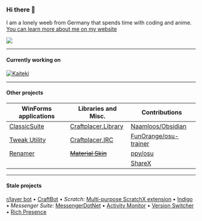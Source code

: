 ### Hi there 🌸

I am a lonely weeb from Germany that spends time with coding and anime. [You can learn more about me on my website](https://craftplacer.github.io/)

<img src="https://github-readme-stats.vercel.app/api?username=Craftplacer&show_icons=true&theme=dracula&hide=stars&bg_color=22272e&title_color=f48fb1&icon_color=f48fb1&border_color=444c56">

---

#### Currently working on
[![Kaiteki](https://github-readme-stats.vercel.app/api/pin/?username=Craftplacer&repo=kaiteki&show_icons=true&theme=dracula&hide=stars&bg_color=22272e&title_color=f48fb1&icon_color=f48fb1&border_color=444c56)](https://github.com/Craftplacer/kaiteki)

---

#### Other projects

| WinForms applications | Libraries and Misc. | Contributions | 
| - | - | - |
| [ClassicSuite](https://github.com/Craftplacer/ClassicSuite) | [Craftplacer.Library](https://github.com/Craftplacer/Library) | [Naamloos/Obsidian](https://github.com/Naamloos/Obsidian) |
| [Tweak Utility](https://github.com/Craftplacer/TweakUtility) | [Craftplacer.IRC](https://github.com/Craftplacer/IRC) | [FunOrange/osu-trainer](https://github.com/FunOrange/osu-trainer) |
| [Renamer](https://github.com/Craftplacer/Renamer) | ~~[Material Skin](https://github.com/Craftplacer/MaterialSkin)~~ | [ppy/osu](https://github.com/ppy/osu) |
| | | [ShareX](https://github.com/ShareX/ShareX) |

---

#### Stale projects
[r/layer bot](https://github.com/Craftplacer/r-layer-Bot) • [CraftBot](https://github.com/Craftplacer/CraftBot) • *Scratch:* [Multi-purpose ScratchX extension](https://github.com/Craftplacer/ScratchExtension) • [Indigo](https://github.com/Craftplacer/Indigo) • *Messenger Suite:* [MessengerDotNet](https://github.com/Craftplacer/MessengerDotNet) • [Activity Monitor](https://github.com/Craftplacer/MessengerActivityMonitor) • [Version Switcher](https://github.com/Craftplacer/MessengerVersionSwitcher) • [Rich Presence](https://github.com/Craftplacer/MessengerRichPresence)
